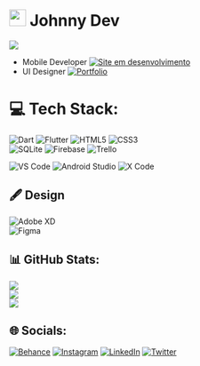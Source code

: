 # <img width="30" src="https://i.ibb.co/fDZ4fjd/flutter-1.png"/> Johnny Dev
<img src="https://i.ibb.co/r2bh3RX/Linked-In-cover-2.png"/>

- Mobile Developer [![Site em desenvolvimento](https://img.shields.io/badge/-Portfolio-black)](https://johnnyfdev.github.io/johnnydev_page/)
- UI Designer [![Portfolio](https://img.shields.io/badge/-Portfolio-black)](https://www.behance.net/gallery/103577747/UI-Drawing-to-Code)



# 💻 Tech Stack:
![Dart](https://img.shields.io/badge/dart-%230175C2.svg?style=for-the-badge&logo=dart&logoColor=white) ![Flutter](https://img.shields.io/badge/Flutter-%2302569B.svg?style=for-the-badge&logo=Flutter&logoColor=white) 
![HTML5](https://img.shields.io/badge/html5-%23E34F26.svg?style=for-the-badge&logo=html5&logoColor=white) ![CSS3](https://img.shields.io/badge/css3-%231572B6.svg?style=for-the-badge&logo=css3&logoColor=white)  
![SQLite](https://img.shields.io/badge/sqlite-%2307405e.svg?style=for-the-badge&logo=sqlite&logoColor=white) ![Firebase](https://img.shields.io/badge/firebase-%23039BE5.svg?style=for-the-badge&logo=firebase) 
![Trello](https://img.shields.io/badge/Trello-%23026AA7.svg?style=for-the-badge&logo=Trello&logoColor=white)

 
![VS Code](http://img.shields.io/badge/-VS%20Code-007ACC?style=flat&logo=visual-studio-code)
![Android Studio](http://img.shields.io/badge/-Android%20Studio-green?style=flat&logo=android-studio&logoColor=ffffff)
![X Code](http://img.shields.io/badge/-X%20Code-grey?style=flat&logo=xcode&logoColor=ffffff)

## 🖋 Design
![Adobe XD](https://img.shields.io/badge/Adobe%20XD-470137?style=for-the-badge&logo=Adobe%20XD&logoColor=#FF61F6) 	
![Figma](https://img.shields.io/badge/figma-%23F24E1E.svg?style=for-the-badge&logo=figma&logoColor=white) 

## 📊 GitHub Stats:
![](https://github-readme-stats.vercel.app/api?username=JohnnyFdev&theme=dark&hide_border=false&include_all_commits=true&count_private=true)<br/>
![](https://github-readme-streak-stats.herokuapp.com/?user=JohnnyFdev&theme=dark&hide_border=false)<br/>
![](https://github-readme-stats.vercel.app/api/top-langs/?username=JohnnyFdev&theme=dark&hide_border=false&include_all_commits=true&count_private=true&layout=compact)







## 🌐 Socials:
[![Behance](https://img.shields.io/badge/Behance-1769ff?logo=behance&logoColor=white)](https://behance.net/johhnyfreire) [![Instagram](https://img.shields.io/badge/Instagram-%23E4405F.svg?logo=Instagram&logoColor=white)](https://instagram.com/Johnnyfdev) [![LinkedIn](https://img.shields.io/badge/LinkedIn-%230077B5.svg?logo=linkedin&logoColor=white)](https://linkedin.com/in/JohnnyFreire) [![Twitter](https://img.shields.io/badge/Twitter-%231DA1F2.svg?logo=Twitter&logoColor=white)](https://twitter.com/Johnnyfdev) 



